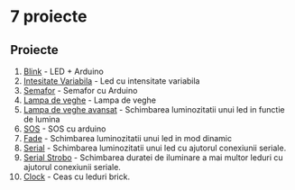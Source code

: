 # 7 proiecte

## Proiecte
1. [Blink](blink) - LED + Arduino
2. [Intesitate Variabila](intensitate_variabila) - Led cu intensitate variabila
3. [Semafor](semafor) - Semafor cu Arduino
4. [Lampa de veghe](lampa_veghe) - Lampa de veghe
5. [Lampa de veghe avansat](lampa_veghe_avansat) - Schimbarea luminozitatii unui led in functie de lumina
6. [SOS](sos) - SOS cu arduino
7. [Fade](fade) - Schimbarea luminozitatii unui led in mod dinamic
8. [Serial](serial) - Schimbarea luminozitatii unui led cu ajutorul conexiunii seriale.
9. [Serial Strobo](serial_strobo) - Schimbarea duratei de iluminare a mai multor leduri cu ajutorul conexiunii seriale.
10. [Clock](clock) - Ceas cu leduri brick.

